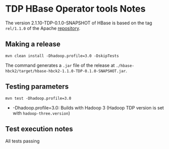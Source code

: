 # TDP HBase Operator tools Notes

The version 2.1.10-TDP-0.1.0-SNAPSHOT of HBase is based on the tag `rel/1.1.0` of the Apache [repository](https://github.com/apache/hbase-operator-tools/tree/rel/1.1.0).

## Making a release

```
mvn clean install -Dhadoop.profile=3.0 -DskipTests
```

The command generates a `.jar` file of the release at `./hbase-hbck2/target/hbase-hbck2-1.1.0-TDP-0.1.0-SNAPSHOT.jar`. 

## Testing parameters

```
mvn test -Dhadoop.profile=3.0
```

- -Dhadoop.profile=3.0: Builds with Hadoop 3 (Hadoop TDP version is set with `hadoop-three.version`)

## Test execution notes

All tests passing
